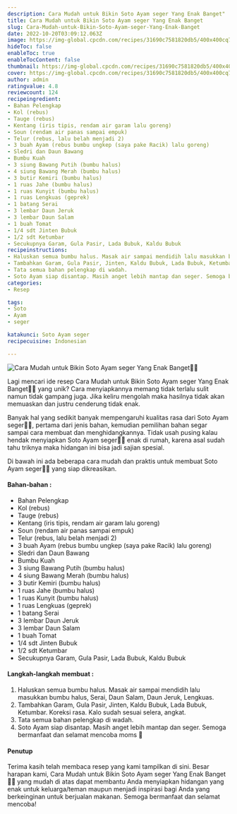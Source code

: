 ```yaml
---
description: Cara Mudah untuk Bikin Soto Ayam seger Yang Enak Banget"
title: Cara Mudah untuk Bikin Soto Ayam seger Yang Enak Banget
slug: Cara-Mudah-untuk-Bikin-Soto-Ayam-seger-Yang-Enak-Banget
date: 2022-10-20T03:09:12.063Z
image: https://img-global.cpcdn.com/recipes/31690c7581820db5/400x400cq70/photo.jpg
hideToc: false
enableToc: true
enableTocContent: false
thumbnail: https://img-global.cpcdn.com/recipes/31690c7581820db5/400x400cq70/photo.jpg
cover: https://img-global.cpcdn.com/recipes/31690c7581820db5/400x400cq70/photo.jpg
author: admin
ratingvalue: 4.8
reviewcount: 124
recipeingredient:
- Bahan Pelengkap
- Kol (rebus)
- Tauge (rebus)
- Kentang (iris tipis, rendam air garam lalu goreng)
- Soun (rendam air panas sampai empuk)
- Telur (rebus, lalu belah menjadi 2)
- 3 buah Ayam (rebus bumbu ungkep (saya pake Racik) lalu goreng)
- Sledri dan Daun Bawang
- Bumbu Kuah
- 3 siung Bawang Putih (bumbu halus)
- 4 siung Bawang Merah (bumbu halus)
- 3 butir Kemiri (bumbu halus)
- 1 ruas Jahe (bumbu halus)
- 1 ruas Kunyit (bumbu halus)
- 1 ruas Lengkuas (geprek)
- 1 batang Serai
- 3 lembar Daun Jeruk
- 3 lembar Daun Salam
- 1 buah Tomat
- 1/4 sdt Jinten Bubuk
- 1/2 sdt Ketumbar
- Secukupnya Garam, Gula Pasir, Lada Bubuk, Kaldu Bubuk
recipeinstructions:
- Haluskan semua bumbu halus. Masak air sampai mendidih lalu masukkan bumbu halus, Serai, Daun Salam, Daun Jeruk, Lengkuas.
- Tambahkan Garam, Gula Pasir, Jinten, Kaldu Bubuk, Lada Bubuk, Ketumbar. Koreksi rasa. Kalo sudah sesuai selera, angkat.
- Tata semua bahan pelengkap di wadah.
- Soto Ayam siap disantap. Masih anget lebih mantap dan seger. Semoga bermanfaat dan selamat mencoba moms 🤎
categories:
- Resep

tags:
- Soto
- Ayam
- seger

katakunci: Soto Ayam seger
recipecuisine: Indonesian

---
```


![Cara Mudah untuk Bikin Soto Ayam seger Yang Enak Banget👩‍🍳](https://img-global.cpcdn.com/recipes/31690c7581820db5/400x400cq70/photo.jpg)

Lagi mencari ide resep Cara Mudah untuk Bikin Soto Ayam seger Yang Enak Banget👩‍🍳 yang unik? Cara menyiapkannya memang tidak terlalu sulit namun tidak gampang juga. Jika keliru mengolah maka hasilnya tidak akan memuaskan dan justru cenderung tidak enak.

Banyak hal yang sedikit banyak mempengaruhi kualitas rasa dari Soto Ayam seger👩‍🍳, pertama dari jenis bahan, kemudian pemilihan bahan segar sampai cara membuat dan menghidangkannya. Tidak usah pusing kalau hendak menyiapkan Soto Ayam seger👩‍🍳 enak di rumah, karena asal sudah tahu triknya maka hidangan ini bisa jadi sajian spesial.

Di bawah ini ada beberapa cara mudah dan praktis untuk membuat Soto Ayam seger👩‍🍳 yang siap dikreasikan.

<!--inarticleads1-->

#### Bahan-bahan :

- Bahan Pelengkap
- Kol (rebus)
- Tauge (rebus)
- Kentang (iris tipis, rendam air garam lalu goreng)
- Soun (rendam air panas sampai empuk)
- Telur (rebus, lalu belah menjadi 2)
- 3 buah Ayam (rebus bumbu ungkep (saya pake Racik) lalu goreng)
- Sledri dan Daun Bawang
- Bumbu Kuah
- 3 siung Bawang Putih (bumbu halus)
- 4 siung Bawang Merah (bumbu halus)
- 3 butir Kemiri (bumbu halus)
- 1 ruas Jahe (bumbu halus)
- 1 ruas Kunyit (bumbu halus)
- 1 ruas Lengkuas (geprek)
- 1 batang Serai
- 3 lembar Daun Jeruk
- 3 lembar Daun Salam
- 1 buah Tomat
- 1/4 sdt Jinten Bubuk
- 1/2 sdt Ketumbar
- Secukupnya Garam, Gula Pasir, Lada Bubuk, Kaldu Bubuk

<!--inarticleads2-->

#### Langkah-langkah membuat :

1. Haluskan semua bumbu halus. Masak air sampai mendidih lalu masukkan bumbu halus, Serai, Daun Salam, Daun Jeruk, Lengkuas.
1. Tambahkan Garam, Gula Pasir, Jinten, Kaldu Bubuk, Lada Bubuk, Ketumbar. Koreksi rasa. Kalo sudah sesuai selera, angkat.
1. Tata semua bahan pelengkap di wadah.
1. Soto Ayam siap disantap. Masih anget lebih mantap dan seger. Semoga bermanfaat dan selamat mencoba moms 🤎

#### Penutup

Terima kasih telah membaca resep yang kami tampilkan di sini. Besar harapan kami, Cara Mudah untuk Bikin Soto Ayam seger Yang Enak Banget👩‍🍳 yang mudah di atas dapat membantu Anda menyiapkan hidangan yang enak untuk keluarga/teman maupun menjadi inspirasi bagi Anda yang berkeinginan untuk berjualan makanan. Semoga bermanfaat dan selamat mencoba!